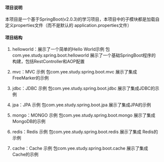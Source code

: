 #### 项目说明 ####
本项目是一个基于SpringBoot(v2.0.3)的学习项目，本项目中的子模块都是加载自定义properties文件（而不是默认的 application.properties文件）

#### 项目结构 ####

1.  helloworld：展示了一个简单的Hello World示例
    包com.yee.study.spring.boot.helloworld
    展示了一个基础SpringBoot程序的构建，包括RestController和AOP配置

2.  mvc：MVC 示例
    包com.yee.study.spring.boot.mvc
    展示了集成FreeMarker的示例

3.  jdbc：JDBC 示例
    包com.yee.study.spring.boot.jdbc
    展示了集成JDBC的示例

4.  jpa：JPA 示例
    包com.yee.study.spring.boot.jpa
    展示了集成JPA的示例

5.  mongo：MONGO 示例
    包com.yee.study.spring.boot.mongo
    展示了集成 MongoDB的示例

6.  redis：Redis 示例
    包com.yee.study.spring.boot.redis
    展示了集成 Redis的示例

7.  cache：Cache 示例
    包com.yee.study.spring.boot.cache
    展示了集成 Cache的示例
    